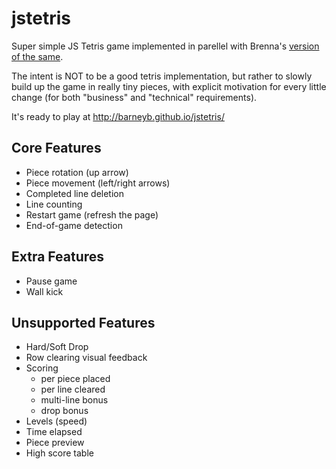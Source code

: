 # jstetris

Super simple JS Tetris game implemented in parellel with Brenna's [version of the same](https://github.com/switzerb/jstetris/).

The intent is NOT to be a good tetris implementation, but rather to slowly build up the game in really tiny pieces, with explicit motivation for every little change (for both "business" and "technical" requirements).

It's ready to play at http://barneyb.github.io/jstetris/

## Core Features

* Piece rotation (up arrow)
* Piece movement (left/right arrows)
* Completed line deletion
* Line counting
* Restart game (refresh the page)
* End-of-game detection

## Extra Features

* Pause game
* Wall kick

## Unsupported Features

* Hard/Soft Drop
* Row clearing visual feedback
* Scoring
  * per piece placed
  * per line cleared
  * multi-line bonus
  * drop bonus
* Levels (speed)
* Time elapsed
* Piece preview
* High score table
